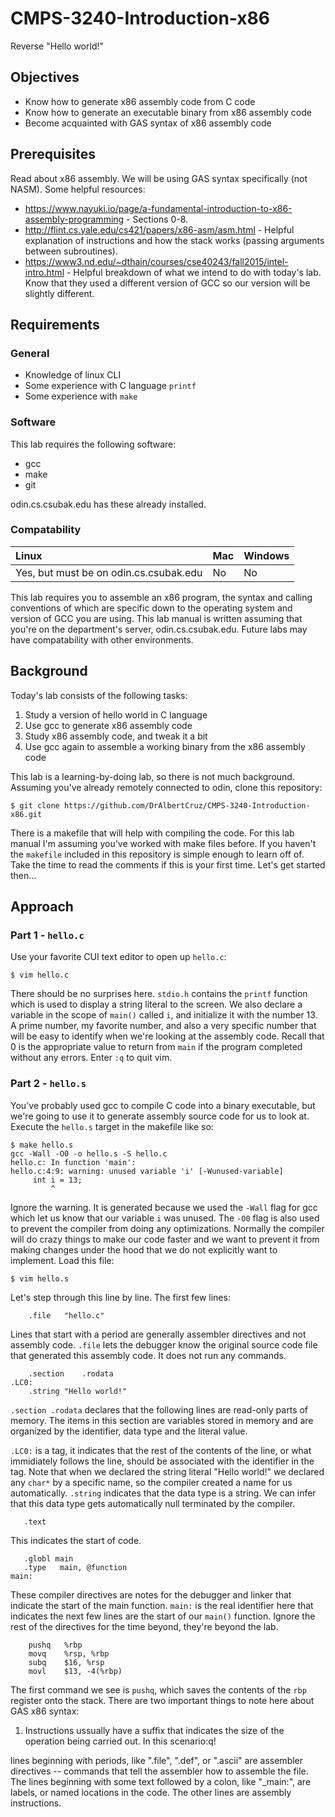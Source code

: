 # CMPS-3240-Introduction-x86
Reverse "Hello world!"

## Objectives

* Know how to generate x86 assembly code from C code
* Know how to generate an executable binary from x86 assembly code
* Become acquainted with GAS syntax of x86 assembly code

## Prerequisites

Read about x86 assembly. We will be using GAS syntax specifically (not NASM). Some helpful resources:
* https://www.nayuki.io/page/a-fundamental-introduction-to-x86-assembly-programming - Sections 0-8.
* http://flint.cs.yale.edu/cs421/papers/x86-asm/asm.html - Helpful explanation of instructions and how the stack works (passing arguments between subroutines).
* https://www3.nd.edu/~dthain/courses/cse40243/fall2015/intel-intro.html - Helpful breakdown of what we intend to do with today's lab. Know that they used a different version of GCC so our version will be slightly different.

## Requirements

### General

* Knowledge of linux CLI
* Some experience with C language `printf`
* Some experience with `make`

### Software

This lab requires the following software:

* gcc
* make
* git

odin.cs.csubak.edu has these already installed.

### Compatability

| Linux | Mac | Windows |
| :--- | :--- | :--- |
| Yes, but must be on odin.cs.csubak.edu | No | No |

This lab requires you to assemble an x86 program, the syntax and calling conventions of which are specific down to the operating system and version of GCC you are using. This lab manual is written assuming that you're on the department's server, odin.cs.csubak.edu. Future labs may have compatability with other environments.

## Background

Today's lab consists of the following tasks:
1. Study a version of hello world in C language
1. Use gcc to generate x86 assembly code
1. Study x86 assembly code, and tweak it a bit
1. Use gcc again to assemble a working binary from the x86 assembly code

This lab is a learning-by-doing lab, so there is not much background. Assuming you've already remotely connected to odin, clone this repository:

```shell
$ git clone https://github.com/DrAlbertCruz/CMPS-3240-Introduction-x86.git
```

There is a makefile that will help with compiling the code. For this lab manual I'm assuming you've worked with make files before. If you haven't the `makefile` included in this repository is simple enough to learn off of. Take the time to read the comments if this is your first time. Let's get started then...

## Approach

### Part 1 - `hello.c`

Use your favorite CUI text editor to open up `hello.c`:

```shell
$ vim hello.c
```

There should be no surprises here. `stdio.h` contains the `printf` function which is used to display a string literal to the screen. We also declare a variable in the scope of `main()` called `i`, and initialize it with the number 13. A prime number, my favorite number, and also a very specific number that will be easy to identify when we're looking at the assembly code. Recall that 0 is the appropriate value to return from `main` if the program completed without any errors. Enter `:q` to quit vim.

### Part 2 - `hello.s`

You've probably used gcc to compile C code into a binary executable, but we're going to use it to generate assembly source code for us to look at. Execute the `hello.s` target in the makefile like so:

```shell
$ make hello.s
gcc -Wall -O0 -o hello.s -S hello.c
hello.c: In function 'main':
hello.c:4:9: warning: unused variable 'i' [-Wunused-variable]
     int i = 13;
         ^
```

Ignore the warning. It is generated because we used the `-Wall` flag for gcc which let us know that our variable `i` was unused. The `-O0` flag is also used to prevent the compiler from doing any optimizations. Normally the compiler will do crazy things to make our code faster and we want to prevent it from making changes under the hood that we do not explicitly want to implement. Load this file:

```shell
$ vim hello.s
```

Let's step through this line by line. The first few lines:

```
    .file   "hello.c"
```

Lines that start with a period are generally assembler directives and not assembly code. `.file` lets the debugger know the original source code file that generated this assembly code. It does not run any commands. 

```
    .section    .rodata
.LC0:
    .string "Hello world!"
```

 `.section .rodata` declares that the following lines are read-only parts of memory. The items in this section are variables stored in memory and are organized by the identifier, data type and the literal value. 
 
 `.LC0:` is a tag, it indicates that the rest of the contents of the line, or what immidiately follows the line, should be associated with the identifier in the tag. Note that when we declared the string literal "Hello world!" we declared any `char*` by a specific name, so the compiler created a name for us automatically. `.string` indicates that the data type is a string. We can infer that this data type gets automatically null terminated by the compiler.
 
 ```
    .text
 ```
 
 This indicates the start of code. 
 
 ```
    .globl main
    .type   main, @function
main:
```

These compiler directives are notes for the debugger and linker that indicate the start of the main function. `main:` is the real identifier here that indicates the next few lines are the start of our `main()` function. Ignore the rest of the directives for the time beyond, they're beyond the lab.

```
    pushq   %rbp
    movq    %rsp, %rbp
    subq    $16, %rsp
    movl    $13, -4(%rbp)
```

The first command we see is `pushq`, which saves the contents of the `rbp` register onto the stack. There are two important things to note here about GAS x86 syntax:
1. Instructions ussually have a suffix that indicates the size of the operation being carried out. In this scenario:q!



lines beginning with periods, like ".file", ".def", or ".ascii" are assembler directives -- commands that tell the assembler how to assemble the file. The lines beginning with some text followed by a colon, like "_main:", are labels, or named locations in the code. The other lines are assembly instructions. 
